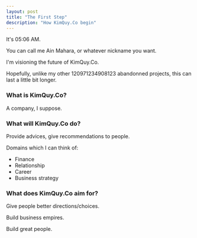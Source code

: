 ```yaml
---
layout: post
title: "The First Step"
description: "How KimQuy.Co begin"
---
```


It's 05:06 AM.

You can call me Ain Mahara, or whatever nickname you want.

I'm visioning the future of KimQuy.Co.

Hopefully, unlike my other 120971234908123 abandonned projects, this can last a little bit longer.


### What is KimQuy.Co?

A company, I suppose.

### What will KimQuy.Co do?

Provide advices, give recommendations to people.

Domains which I can think of:

- Finance
- Relationship
- Career
- Business strategy

### What does KimQuy.Co aim for?

Give people better directions/choices.

Build business empires.

Build great people.

